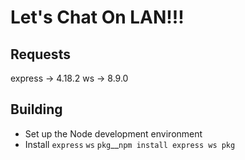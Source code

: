 # Let's Chat On LAN!!!

## Requests
express -> 4.18.2
ws -> 8.9.0

## Building
 + Set up the Node development environment
 + Install ```express``` ```ws``` ```pkg```__```npm install express ws pkg```
